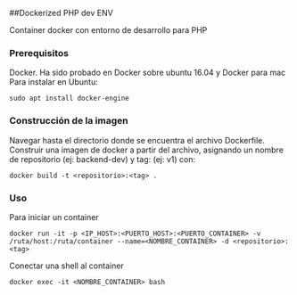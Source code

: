 ##Dockerized PHP dev ENV

Container docker con entorno de desarrollo para PHP

### Prerequisitos
Docker. Ha sido probado en Docker sobre ubuntu 16.04 y Docker para mac
Para instalar en Ubuntu:

```
sudo apt install docker-engine
```

### Construcción de la imagen

Navegar hasta el directorio donde se encuentra el archivo Dockerfile.
Construir una imagen de docker a partir del archivo, asignando un nombre de repositorio (ej: backend-dev) y tag: (ej: v1) con:

```
docker build -t <repositorio>:<tag> .
```

### Uso

Para iniciar un container 

```
docker run -it -p <IP_HOST>:<PUERTO_HOST>:<PUERTO_CONTAINER> -v /ruta/host:/ruta/container --name=<NOMBRE_CONTAINER> -d <repositorio>:<tag>
```

Conectar una shell al container

```
docker exec -it <NOMBRE_CONTAINER> bash
```

